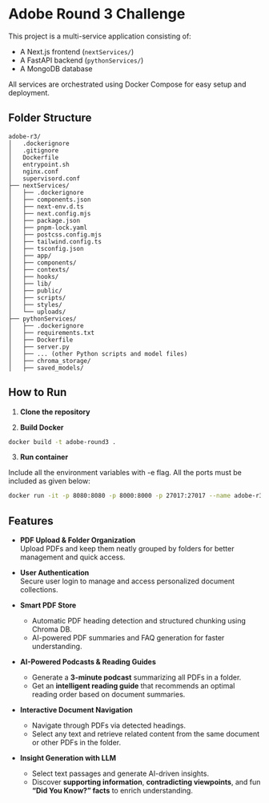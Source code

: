 # Adobe Round 3 Challenge

This project is a multi-service application consisting of:
- A Next.js frontend (`nextServices/`)
- A FastAPI backend (`pythonServices/`)
- A MongoDB database

All services are orchestrated using Docker Compose for easy setup and deployment.

## Folder Structure

```
adobe-r3/
│   .dockerignore
│   .gitignore
│   Dockerfile
│   entrypoint.sh
│   nginx.conf
│   supervisord.conf
├── nextServices/
│   ├── .dockerignore
│   ├── components.json
│   ├── next-env.d.ts
│   ├── next.config.mjs
│   ├── package.json
│   ├── pnpm-lock.yaml
│   ├── postcss.config.mjs
│   ├── tailwind.config.ts
│   ├── tsconfig.json
│   ├── app/
│   ├── components/
│   ├── contexts/
│   ├── hooks/
│   ├── lib/
│   ├── public/
│   ├── scripts/
│   ├── styles/
│   └── uploads/
├── pythonServices/
│   ├── .dockerignore
│   ├── requirements.txt
│   ├── Dockerfile
│   ├── server.py
│   ├── ... (other Python scripts and model files)
│   ├── chroma_storage/
│   ├── saved_models/
```


## How to Run

1. **Clone the repository**

2. **Build Docker**
```bash
docker build -t adobe-round3 .
```

3. **Run container**

Include all the environment variables with -e flag. All the ports must be included as given below:

```bash
docker run -it -p 8080:8080 -p 8000:8000 -p 27017:27017 --name adobe-r3-container -e ADOBE_EMBED_API_KEY="...." -e GOOGLE_API_KEY="...." -e TTS_PROVIDER="..." -e GEMINI_MODEL="gemini-2.5-flash" -e LLM_PROVIDER="gemini" -e AZURE_TTS_ENDPOINT="...." -e AZURE_TTS_KEY="....."
```

## Features

- **PDF Upload & Folder Organization**  
  Upload PDFs and keep them neatly grouped by folders for better management and quick access.

- **User Authentication**  
  Secure user login to manage and access personalized document collections.

- **Smart PDF Store**  
  - Automatic PDF heading detection and structured chunking using Chroma DB.  
  - AI-powered PDF summaries and FAQ generation for faster understanding.  

- **AI-Powered Podcasts & Reading Guides**  
  - Generate a **3-minute podcast** summarizing all PDFs in a folder.  
  - Get an **intelligent reading guide** that recommends an optimal reading order based on document summaries.  

- **Interactive Document Navigation**  
  - Navigate through PDFs via detected headings.  
  - Select any text and retrieve related content from the same document or other PDFs in the folder.  

- **Insight Generation with LLM**  
  - Select text passages and generate AI-driven insights.  
  - Discover **supporting information**, **contradicting viewpoints**, and fun **“Did You Know?” facts** to enrich understanding.  

